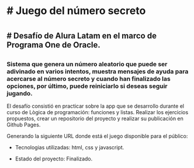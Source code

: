 <h1> # Juego del número secreto<h1>

<h2> # Desafío de Alura Latam en el marco de Programa One de Oracle.<h2>

<h3>Sistema que genera un número aleatorio que puede ser adivinado en varios intentos,
 muestra mensajes de ayuda para acercarse al número secreto y cuando han finalizado las opciones, por último, puede reiniciarlo si deseas seguir jugando.</h3>



El desafío consistió en practicar sobre la app que se desarrollo durante el curso de Lògica de programación: funciones y listas. Realizar los ejercicios propuestos, crear un repositorio del proyecto y realizar su publicación en Github Pages.

Generando la siguiente URL donde está el juego disponible para el público:

- Tecnologias utilizadas: html, css y javascript.
  
- Estado del proyecto: Finalizado.